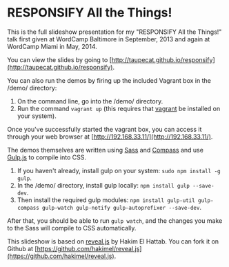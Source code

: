 # RESPONSIFY All the Things!

This is the full slideshow presentation for my "RESPONSIFY All the Things!" talk first given at WordCamp Baltimore in September, 2013 and again at WordCamp Miami in May, 2014.

You can view the slides by going to [http://taupecat.github.io/responsify](http://taupecat.github.io/responsify).

You can also run the demos by firing up the included Vagrant box in the /demo/ directory:

1. On the command line, go into the /demo/ directory.
2. Run the command `vagrant up` (this requires that [vagrant](http://vagrantup.com) be installed on your system).

Once you've successfully started the vagrant box, you can access it through your web browser at [http://192.168.33.11/](http://192.168.33.11/).


The demos themselves are written using [Sass](http://sass-lang.com) and [Compass](http://compass-style.org/) and use [Gulp.js](http://gulpjs.com/) to compile into CSS.

1. If you haven't already, install gulp on your system: `sudo npm install -g gulp`.
2. In the /demo/ directory, install gulp locally: `npm install gulp --save-dev`.
3. Then install the required gulp modules: `npm install gulp-util gulp-compass gulp-watch gulp-notify gulp-autoprefixer --save-dev`.

After that, you should be able to run `gulp watch`, and the changes you make to the Sass will compile to CSS automatically.

This slideshow is based on [reveal.js](http://lab.hakim.se/reveal-js/) by Hakim El Hattab. You can fork it on Github at [https://github.com/hakimel/reveal.js](https://github.com/hakimel/reveal.js).